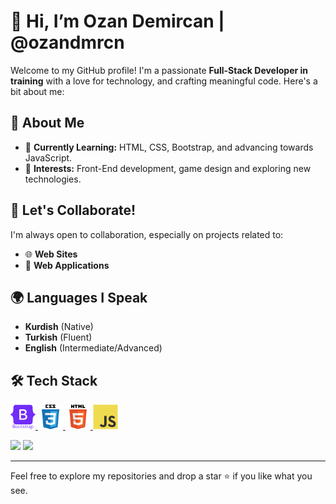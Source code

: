# 👋 Hi, I’m Ozan Demircan | @ozandmrcn  

Welcome to my GitHub profile! I'm a passionate **Full-Stack Developer in training** with a love for technology, and crafting meaningful code. Here's a bit about me:  

## 🚀 About Me   
- 🌱 **Currently Learning:** HTML, CSS, Bootstrap, and advancing towards JavaScript.  
- 👀 **Interests:** Front-End development, game design and exploring new technologies.    

## 💬 Let's Collaborate!  
I'm always open to collaboration, especially on projects related to:  
- 🌐 **Web Sites**
- 📱 **Web Applications**   

## 🌍 Languages I Speak  
- **Kurdish** (Native)  
- **Turkish** (Fluent)  
- **English** (Intermediate/Advanced)  

## 🛠️ Tech Stack  
<p align="left"> <a href="https://getbootstrap.com" target="_blank" rel="noreferrer"> <img src="https://raw.githubusercontent.com/devicons/devicon/master/icons/bootstrap/bootstrap-plain-wordmark.svg" alt="bootstrap" width="40" height="40"/> </a> <a href="https://www.w3schools.com/css/" target="_blank" rel="noreferrer"> <img src="https://raw.githubusercontent.com/devicons/devicon/master/icons/css3/css3-original-wordmark.svg" alt="css3" width="40" height="40"/> </a> <a href="https://www.w3.org/html/" target="_blank" rel="noreferrer"> <img src="https://raw.githubusercontent.com/devicons/devicon/master/icons/html5/html5-original-wordmark.svg" alt="html5" width="40" height="40"/> </a> <a href="https://developer.mozilla.org/en-US/docs/Web/JavaScript" target="_blank" rel="noreferrer"> <img src="https://raw.githubusercontent.com/devicons/devicon/master/icons/javascript/javascript-original.svg" alt="javascript" width="40" height="40"/> </a> </p>

![](https://github-readme-stats.vercel.app/api?username=ozandmrcn&theme=dark&hide_border=false&include_all_commits=false&count_private=false)
![](https://github-readme-stats.vercel.app/api/top-langs/?username=ozandmrcn&theme=dark&hide_border=false&include_all_commits=false&count_private=false&layout=compact)

---

Feel free to explore my repositories and drop a star ⭐ if you like what you see.
